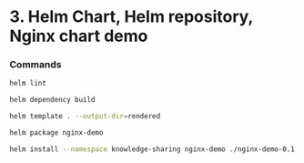 # 3. Helm Chart, Helm repository, Nginx chart demo

### Commands
```bash
helm lint

helm dependency build

helm template . --output-dir=rendered

helm package nginx-demo

helm install --namespace knowledge-sharing nginx-demo ./nginx-demo-0.1.0.tgz -f values.yaml
```

